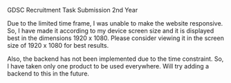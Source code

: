 GDSC Recruitment Task Submission 2nd Year

Due to the limited time frame, I was unable to make the website responsive. 
So, I have made it according to my device screen size and it is displayed best in the dimensions 1920 x 1080.
Please consider viewing it in the screen size of 1920 x 1080 for best results.

Also, the backend has not been implemented due to the time constraint. 
So, I have taken only one product to be used everywhere.
Will try adding a backend to this in the future.
